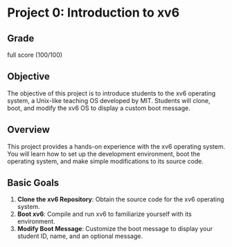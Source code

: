 # Project 0: Introduction to xv6

## Grade
full score (100/100)

## Objective
The objective of this project is to introduce students to the xv6 operating system, a Unix-like teaching OS developed by MIT. Students will clone, boot, and modify the xv6 OS to display a custom boot message.

## Overview
This project provides a hands-on experience with the xv6 operating system. You will learn how to set up the development environment, boot the operating system, and make simple modifications to its source code.

## Basic Goals
1. **Clone the xv6 Repository**: Obtain the source code for the xv6 operating system.
2. **Boot xv6**: Compile and run xv6 to familiarize yourself with its environment.
3. **Modify Boot Message**: Customize the boot message to display your student ID, name, and an optional message.

